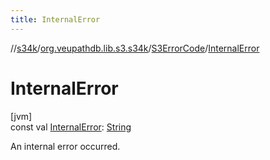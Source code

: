 ```yaml
---
title: InternalError
---
```

//[s34k](../../../index.html)/[org.veupathdb.lib.s3.s34k](../index.html)/[S3ErrorCode](index.html)/[InternalError](-internal-error.html)



# InternalError



[jvm]\
const val [InternalError](-internal-error.html): [String](https://kotlinlang.org/api/latest/jvm/stdlib/kotlin/-string/index.html)



An internal error occurred.




